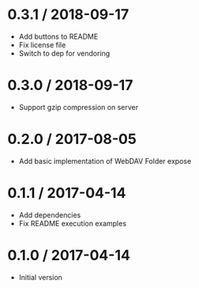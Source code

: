 # 0.3.1 / 2018-09-17

  * Add buttons to README
  * Fix license file
  * Switch to dep for vendoring

# 0.3.0 / 2018-09-17

  * Support gzip compression on server

# 0.2.0 / 2017-08-05

  * Add basic implementation of WebDAV Folder expose

# 0.1.1 / 2017-04-14

  * Add dependencies
  * Fix README execution examples

# 0.1.0 / 2017-04-14

  * Initial version
